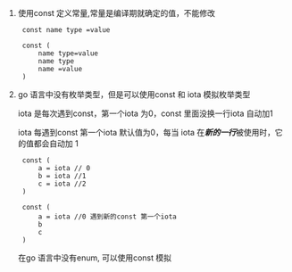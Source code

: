 1. 使用const 定义常量,常量是编译期就确定的值，不能修改

        const name type =value

        const (
            name type=value
            name type
            name =value
        )

2. go 语言中没有枚举类型，但是可以使用const 和 iota 模拟枚举类型

   iota 是每次遇到const，第一个iota 为0，const 里面没换一行iota 自动加1

   iota 每遇到const 第一个iota 默认值为0，每当 iota 在***新的一行***被使用时，它的值都会自动加 1

        const (
            a = iota // 0
            b = iota //1
            c = iota //2
        )

        const (
            a = iota //0 遇到新的const 第一个iota
            b
            c
        )

    在go 语言中没有enum, 可以使用const 模拟